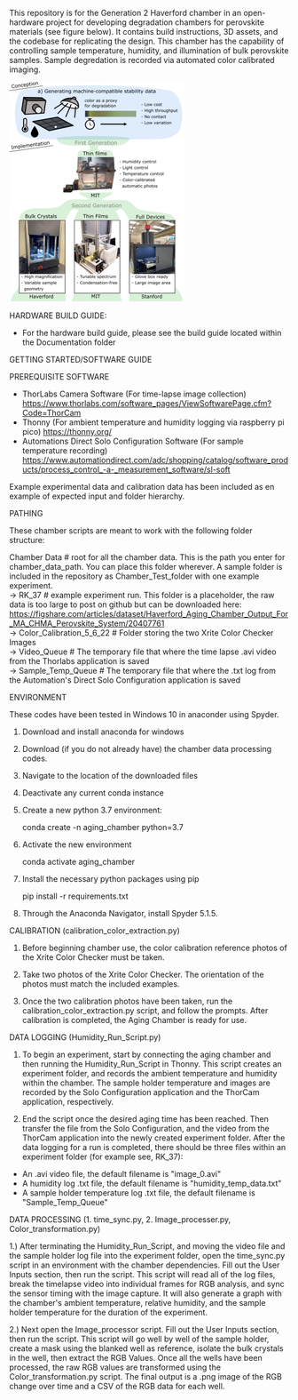 This repository is for the Generation 2 Haverford chamber in an open-hardware project for developing degradation chambers for perovskite materials (see figure below). It contains build instructions, 3D assets, and the codebase for replicating the design. 
This chamber has the capability of controlling sample temperature, humidity, and illumination of bulk perovskite samples. Sample degredation is recorded via automated color calibrated imaging.

![Degradation chamber generations in the open-hardware project. This repository describes Haverford Gen. 2 chamber.](https://github.com/PV-Lab/hte_degradation_chamber/blob/main/Chamber_generations.png)

HARDWARE BUILD GUIDE:
- For the hardware build guide, please see the build guide located within the Documentation folder

GETTING STARTED/SOFTWARE GUIDE

PREREQUISITE SOFTWARE
- ThorLabs Camera Software (For time-lapse image collection)
	https://www.thorlabs.com/software_pages/ViewSoftwarePage.cfm?Code=ThorCam
- Thonny (For ambient temperature and humidity logging via raspberry pi pico)
	https://thonny.org/
- Automations Direct Solo Configuration Software (For sample temperature recording)
	https://www.automationdirect.com/adc/shopping/catalog/software_products/process_control_-a-_measurement_software/sl-soft

Example experimental data and calibration data has been included as en example of expected input and folder hierarchy.


PATHING

These chamber scripts are meant to work with the following folder structure:

Chamber Data # root for all the chamber data. This is the path you enter for chamber_data_path. You can place this folder wherever. A sample folder is included in the repository as Chamber_Test_folder with one example experiment.<br />
-> RK_37 # example experiment run. This folder is a placeholder, the raw data is too large to post on github but can be downloaded here: https://figshare.com/articles/dataset/Haverford_Aging_Chamber_Output_For_MA_CHMA_Perovskite_System/20407761<br />
-> Color_Calibration_5_6_22 # Folder storing the two Xrite Color Checker Images<br />
-> Video_Queue # The temporary file that where the time lapse .avi video from the Thorlabs application is saved<br />
-> Sample_Temp_Queue # The temporary file that where the .txt log from the Automation's Direct Solo Configuration application is saved<br />

ENVIRONMENT

These codes have been tested in Windows 10 in anaconder using Spyder.

1) Download and install anaconda for windows

2) Download (if you do not already have) the chamber data processing codes.

3) Navigate to the location of the downloaded files

4) Deactivate any current conda instance

5) Create a new python 3.7 environment:

	conda create -n aging_chamber python=3.7

6) Activate the new environment

	conda activate aging_chamber

7) Install the necessary python packages using pip

	pip install -r requirements.txt

8) Through the Anaconda Navigator, install Spyder 5.1.5.

CALIBRATION (calibration_color_extraction.py)

1) Before beginning chamber use, the color calibration reference photos of the Xrite Color Checker must be taken.

2) Take two photos of the Xrite Color Checker. The orientation of the photos must match the included examples.

3) Once the two calibration photos have been taken, run the calibration_color_extraction.py script, and follow the prompts.
After calibration is completed, the Aging Chamber is ready for use.

DATA LOGGING (Humidity_Run_Script.py)

1) To begin an experiment, start by connecting the aging chamber and then running the Humidity_Run_Script in Thonny. This
script creates an experiment folder, and records the ambient temperature and humidity within the chamber. The sample holder
temperature and images are recorded by the Solo Configuration application and the ThorCam application, respectively. 

2) End the script once the desired aging time has been reached. Then transfer the file from the Solo Configuration, and the video
from the ThorCam application into the newly created experiment folder. After the data logging for a run is completed, there should
be three files within an experiment folder (for example see, RK_37): 
- An .avi video file, the default filename is "image_0.avi"
- A humidity log .txt file, the default filename is "humidity_temp_data.txt"
- A sample holder temperature log .txt file, the default filename is "Sample_Temp_Queue"

DATA PROCESSING (1. time_sync.py, 2. Image_processer.py, Color_transformation.py)

1.) After terminating the Humidity_Run_Script, and moving the video file and the sample holder log file into the experiment folder, open the 
time_sync.py script in an environment with the chamber dependencies. Fill out the User Inputs section, then run the script. This script will 
read all of the log files, break the timelapse video into individual frames for RGB analysis, and sync the sensor timing with the 
image capture. It will also generate a graph with the chamber's ambient temperature, relative humidity, and the sample holder temperature
for the duration of the experiment.

2.) Next open the Image_processor script. Fill out the User Inputs section, then run the script. This script will go well by well of the
sample holder, create a mask using the blanked well as reference, isolate the bulk crystals in the well, then extract the RGB Values.
Once all the wells have been processed, the raw RGB values are transformed using the Color_transformation.py script. The final output is
a .png image of the RGB change over time and a CSV of the RGB data for each well.